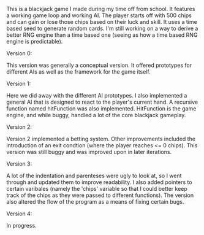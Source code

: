 This is a blackjack game I made during my time off from school. It features a working game loop and working AI. The player starts off with 500 chips and can gain or lose those chips based on their luck and skill.
It uses a time based seed to generate random cards. I'm still working on a way to derive a better RNG engine than a time based one (seeing as how a time based RNG engine is predictable).

Version 0:

This version was generally a conceptual version. It offered prototypes for different AIs as well as the framework for the game itself.

Version 1:

Here we did away with the different AI prototypes. I also implemented a general AI that is designed to react to the player's current hand. A recursive function named hitFunction was also implemented. HitFunction is the game engine, and while buggy, handled a lot of the core blackjack gameplay.

Version 2: 

Version 2 implemented a betting system. Other improvements included the introduction of an exit condtion (where the player reaches <= 0 chips). This version was still buggy and was improved upon in later iterations.

Version 3:

A lot of the indentation and parenteses were ugly to look at, so I went through and updated them to improve readability. I also added pointers to certain varibales (namely the 'chips' variable so that I could better keep track of the chips as they were passed to different functions). The version also altered the flow of the program as a means of fixing certain bugs.

Version 4: 

In progress.
